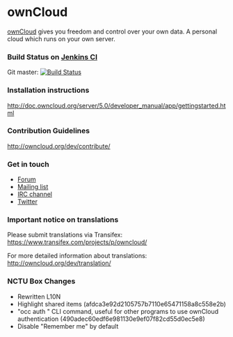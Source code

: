 # ownCloud

[ownCloud](http://ownCloud.org) gives you freedom and control over your own data.
A personal cloud which runs on your own server.

### Build Status on [Jenkins CI](https://ci.owncloud.org/)
Git master: [![Build Status](https://ci.owncloud.org/buildStatus/icon?job=ownCloud-Server%28master%29)](https://ci.owncloud.org/job/ownCloud-Server%28master%29/)

### Installation instructions
http://doc.owncloud.org/server/5.0/developer_manual/app/gettingstarted.html

### Contribution Guidelines
http://owncloud.org/dev/contribute/

### Get in touch
* [Forum](http://forum.owncloud.org)
* [Mailing list](https://mail.kde.org/mailman/listinfo/owncloud)
* [IRC channel](https://webchat.freenode.net/?channels=owncloud)
* [Twitter](https://twitter.com/ownClouders)

### Important notice on translations
Please submit translations via Transifex:
https://www.transifex.com/projects/p/owncloud/

For more detailed information about translations:
http://owncloud.org/dev/translation/

### NCTU Box Changes
- Rewritten L10N
- Highlight shared items (afdca3e92d2105757b7110e65471158a8c558e2b)
- "occ auth <username> <password>" CLI command, useful for other programs to use ownCloud authentication (490adec60edf6e981130e9ef07f82cd55d0ec5e8)
- Disable "Remember me" by default
